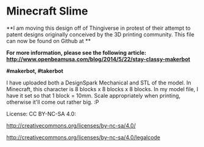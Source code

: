 # Minecraft Slime

**I am moving this design off of Thingiverse in protest of their attempt to patent designs originally conceived by the 3D printing community. This file can now be found on Github at **

**For more information, please see the following article: http://www.openbeamusa.com/blog/2014/5/22/stay-classy-makerbot**  

**#makerbot, #takerbot**  

I have uploaded both a DesignSpark Mechanical and STL of the model. In Minecraft, this character is 8 blocks x 8 blocks x 8 blocks. In my model file, I have it set so that 1 block = 10mm. Scale appropriately when printing, otherwise it'll come out rather big.  :P

License: CC BY-NC-SA 4.0:

http://creativecommons.org/licenses/by-nc-sa/4.0/

http://creativecommons.org/licenses/by-nc-sa/4.0/legalcode